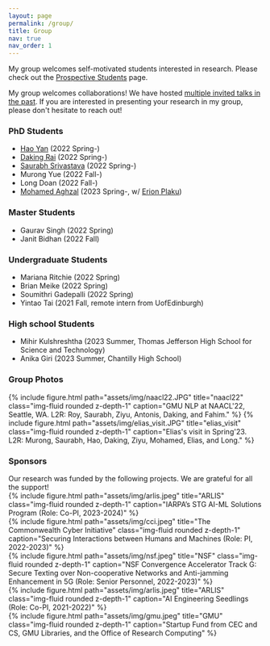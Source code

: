 ```yaml
---
layout: page
permalink: /group/
title: Group
nav: true
nav_order: 1
---
```


My group welcomes self-motivated students interested in research. Please check out the <a href="../prospective_students">Prospective Students</a> page.

My group welcomes collaborations! We have hosted <a href="../group_reading">multiple invited talks in the past</a>. If you are interested in presenting your research in my group, please don't hesitate to reach out!

<h3>PhD Students</h3>
<ul>
    <li><a href="https://hyan5.github.io/">Hao Yan</a> (2022 Spring-)</li>
    <li><a href="https://dakingrai.github.io/">Daking Rai</a> (2022 Spring-)</li>
    <li><a href="http://saurabhsriv.com/">Saurabh Srivastava</a> (2022 Spring-)</li>
    <li>Murong Yue (2022 Fall-)</li>
    <li>Long Doan (2022 Fall-)</li>
    <li><a href="http://mohamedaghzal.github.io">Mohamed Aghzal</a> (2023 Spring-, w/ <a href="https://cs.gmu.edu/~plaku/index.html">Erion Plaku</a>)</li>
</ul>

<h3>Master Students</h3>
<ul>
    <li>Gaurav Singh (2022 Spring)</li>
    <li>Janit Bidhan (2022 Fall)</li>
</ul>

<h3>Undergraduate Students</h3>
<ul>
    <li>Mariana Ritchie (2022 Spring)</li>
    <li>Brian Meike (2022 Spring)</li>
    <li>Soumithri Gadepalli (2022 Spring)</li>
    <li>Yintao Tai (2021 Fall, remote intern from UofEdinburgh)</li>
</ul>

<h3>High school Students</h3>
<ul>
    <li>Mihir Kulshreshtha (2023 Summer, Thomas Jefferson High School for Science and Technology)</li>
    <li>Anika Giri (2023 Summer, Chantilly High School)</li>
</ul>

<h3>Group Photos</h3>
<div class="container">
{% include figure.html path="assets/img/naacl22.JPG" title="naacl22" class="img-fluid rounded z-depth-1" caption="GMU NLP at NAACL'22, Seattle, WA. L2R: Roy, Saurabh, Ziyu, Antonis, Daking, and Fahim." %}
{% include figure.html path="assets/img/elias_visit.JPG" title="elias_visit" class="img-fluid rounded z-depth-1" caption="Elias's visit in Spring'23. L2R: Murong, Saurabh, Hao, Daking, Ziyu, Mohamed, Elias, and Long." %}
</div>


<h3>Sponsors</h3>
Our research was funded by the following projects. We are grateful for all the support!

<div class="container">
<div class="row">
    <div class="col-sm align-items-center">
        {% include figure.html path="assets/img/arlis.jpeg" title="ARLIS" class="img-fluid rounded z-depth-1" caption="IARPA’s STG AI-ML Solutions Program (Role: Co-PI, 2023-2024)" %}
    </div>
    <div class="col-sm align-items-center">
        {% include figure.html path="assets/img/cci.jpeg" title="The Commonwealth Cyber Initiative" class="img-fluid rounded z-depth-1" caption="Securing Interactions between Humans and Machines (Role: PI, 2022-2023)" %}
    </div>
    <div class="col-md align-items-center">
        {% include figure.html path="assets/img/nsf.jpeg" title="NSF" class="img-fluid rounded z-depth-1" caption="NSF Convergence Accelerator Track G: Secure Texting over Non-cooperative Networks and Anti-jamming Enhancement in 5G (Role: Senior Personnel, 2022-2023)" %}
    </div>
</div>
</div>
<div class="container">
    <div class="row">
         <div class="col-sm-4">
            {% include figure.html path="assets/img/arlis.jpeg" title="ARLIS" class="img-fluid rounded z-depth-1" caption="AI Engineering Seedlings (Role: Co-PI, 2021-2022)" %}
        </div>
        <div class="col-sm-4">
            {% include figure.html path="assets/img/gmu.jpeg" title="GMU" class="img-fluid rounded z-depth-1" caption="Startup Fund from CEC and CS, GMU Libraries, and the Office of Research Computing" %}
        </div>
    </div>
</div>



